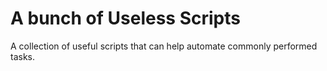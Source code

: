 A bunch of Useless Scripts
==========================

A collection of useful scripts that can help automate commonly performed tasks.
